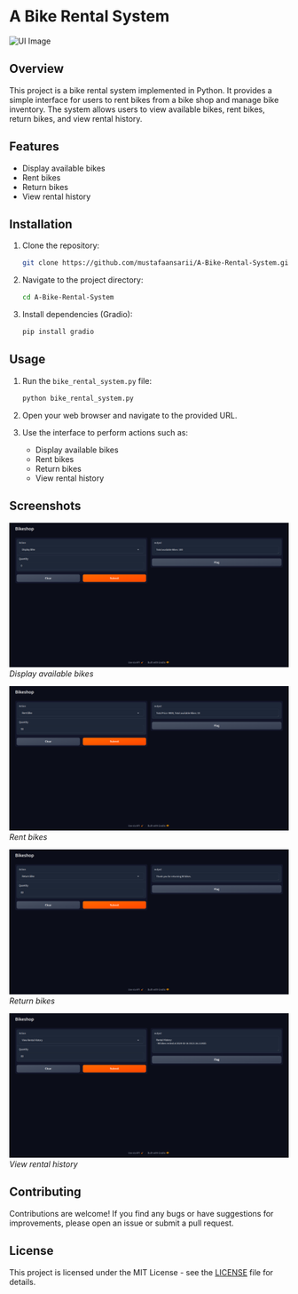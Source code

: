 # A Bike Rental System

![UI Image](ui_image.png)

## Overview

This project is a bike rental system implemented in Python. It provides a simple interface for users to rent bikes from a bike shop and manage bike inventory. The system allows users to view available bikes, rent bikes, return bikes, and view rental history.

## Features

- Display available bikes
- Rent bikes
- Return bikes
- View rental history

## Installation

1. Clone the repository:

    ```bash
    git clone https://github.com/mustafaansarii/A-Bike-Rental-System.git
    ```

2. Navigate to the project directory:

    ```bash
    cd A-Bike-Rental-System
    ```

3. Install dependencies (Gradio):

    ```bash
    pip install gradio
    ```

## Usage

1. Run the `bike_rental_system.py` file:

    ```bash
    python bike_rental_system.py
    ```

2. Open your web browser and navigate to the provided URL.

3. Use the interface to perform actions such as:
    - Display available bikes
    - Rent bikes
    - Return bikes
    - View rental history

## Screenshots

![Display Bike](/assets/display%20bike.png)
*Display available bikes*

![Rent Bike](/assets/rent%20bike.png)
*Rent bikes*

![Return Bike](/assets/return%20bike.png)
*Return bikes*

![View Rental History](/assets/history%20of%20bike.png)
*View rental history*

## Contributing

Contributions are welcome! If you find any bugs or have suggestions for improvements, please open an issue or submit a pull request.

## License

This project is licensed under the MIT License - see the [LICENSE](/LICENSE) file for details.
